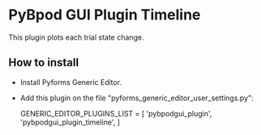 # PyBpod GUI Plugin Timeline

This plugin plots each trial state change.

## How to install

* Install Pyforms Generic Editor.
* Add this plugin on  the file "pyforms_generic_editor_user_settings.py":


    GENERIC_EDITOR_PLUGINS_LIST = [
        'pybpodgui_plugin',
        'pybpodgui_plugin_timeline',
    ]

